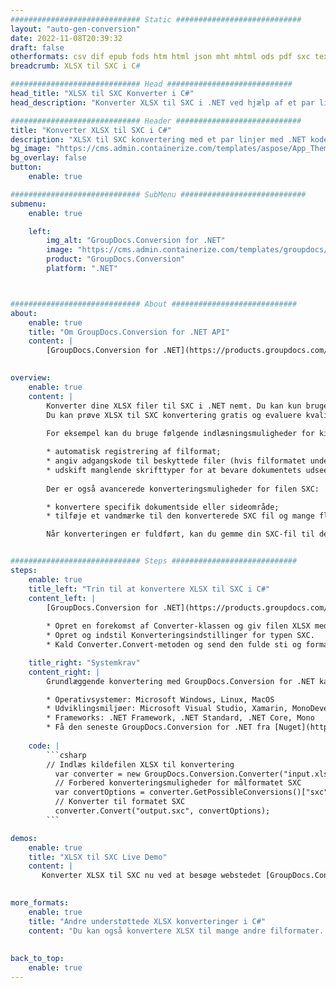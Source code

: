```yaml
---
############################# Static ############################
layout: "auto-gen-conversion"
date: 2022-11-08T20:39:32
draft: false
otherformats: csv dif epub fods htm html json mht mhtml ods pdf sxc tex tsv xlam xls xlsb xlsm xlsx xlt xltm xltx xml xps
breadcrumb: XLSX til SXC i C#

############################# Head ############################
head_title: "XLSX til SXC Konverter i C#"
head_description: "Konverter XLSX til SXC i .NET ved hjælp af et par linjer kode. Brug GroupDocs Document Conversion API til at konvertere over 160 filformater."

############################# Header ############################
title: "Konverter XLSX til SXC i C#"
description: "XLSX til SXC konvertering med et par linjer med .NET kode"
bg_image: "https://cms.admin.containerize.com/templates/aspose/App_Themes/V3/images/bg/header1.png"
bg_overlay: false
button:
    enable: true

############################# SubMenu ############################
submenu:
    enable: true

    left:
        img_alt: "GroupDocs.Conversion for .NET"
        image: "https://cms.admin.containerize.com/templates/groupdocs/images/product-logos/90x90-noborder/groupdocs-conversion-net.png"
        product: "GroupDocs.Conversion"
        platform: ".NET"



############################# About ############################
about:
    enable: true
    title: "Om GroupDocs.Conversion for .NET API"
    content: |
        [GroupDocs.Conversion for .NET](https://products.groupdocs.com/conversion/net/) kan bruges til at konvertere Microsoft Word, Excel, PowerPoint, PDF, Visio og andre formater. GroupDocs.Conversion er en selvstændig API, der er velegnet til back-end og interne systemer, hvor høj ydeevne er påkrævet. Det afhænger ikke af nogen software som Microsoft eller Open Office.
    

overview:
    enable: true
    content: |
        Konverter dine XLSX filer til SXC i .NET nemt. Du kan kun bruge et par C# kodelinjer i enhver platform efter eget valg, såsom - Windows, Linux, macOS.
        Du kan prøve XLSX til SXC konvertering gratis og evaluere kvaliteten af ​​konverteringsresultaterne. Sammen med simple filkonverteringsscenarier kan du prøve mere avancerede muligheder for at indlæse kilden XLSX fil og for at gemme output SXC resultat. 
        
        For eksempel kan du bruge følgende indlæsningsmuligheder for kilden XLSX:

        * automatisk registrering af filformat;
        * angiv adgangskode til beskyttede filer (hvis filformatet understøtter det);
        * udskift manglende skrifttyper for at bevare dokumentets udseende.
        
        Der er også avancerede konverteringsmuligheder for filen SXC:

        * konvertere specifik dokumentside eller sideområde;
        * tilføje et vandmærke til den konverterede SXC fil og mange flere.

        Når konverteringen er fuldført, kan du gemme din SXC-fil til den lokale filsti eller ethvert tredjepartslager som FTP, Amazon S3, Google Drive, Dropbox osv. Bemærk venligst - for at konvertere XLSX til {{ TO}} er der ikke behov for yderligere software installeret - som MS Office, Open Office, Adobe Acrobat Reader osv.


############################# Steps ############################
steps:
    enable: true
    title_left: "Trin til at konvertere XLSX til SXC i C#"
    content_left: |
        [GroupDocs.Conversion for .NET](https://products.groupdocs.com/conversion/net/) gør det nemt for udviklere at konvertere en XLSX fil til SXC med et par linjer kode.
        
        * Opret en forekomst af Converter-klassen og giv filen XLSX med den fulde sti
        * Opret og indstil Konverteringsindstillinger for typen SXC.
        * Kald Converter.Convert-metoden og send den fulde sti og format (SXC) som en parameter

    title_right: "Systemkrav"
    content_right: |
        Grundlæggende konvertering med GroupDocs.Conversion for .NET kan udføres med nogle få enkle trin. Vores API'er understøttes på alle større platforme og operativsystemer. Før du udfører koden nedenfor, skal du sørge for, at du har følgende forudsætninger installeret på dit system.

        * Operativsystemer: Microsoft Windows, Linux, MacOS
        * Udviklingsmiljøer: Microsoft Visual Studio, Xamarin, MonoDevelop
        * Frameworks: .NET Framework, .NET Standard, .NET Core, Mono
        * Få den seneste GroupDocs.Conversion for .NET fra [Nuget](https://www.nuget.org/packages/groupdocs.conversion)
         
    code: |
        ```csharp    
        // Indlæs kildefilen XLSX til konvertering
          var converter = new GroupDocs.Conversion.Converter("input.xlsx");
          // Forbered konverteringsmuligheder for målformatet SXC
          var convertOptions = converter.GetPossibleConversions()["sxc"].ConvertOptions;
          // Konverter til formatet SXC
          converter.Convert("output.sxc", convertOptions);
        ```

demos:
    enable: true
    title: "XLSX til SXC Live Demo"
    content: |
       Konverter XLSX til SXC nu ved at besøge webstedet [GroupDocs.Conversion App](https://products.groupdocs.app/conversion/family). Online demo har følgende fordele
          

more_formats:
    enable: true
    title: "Andre understøttede XLSX konverteringer i C#"
    content: "Du kan også konvertere XLSX til mange andre filformater. Se venligst listen nedenfor."
       
       
back_to_top:
    enable: true
---
```

